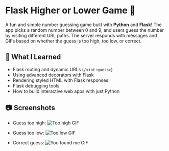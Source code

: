 # Flask Higher or Lower Game 🎯

A fun and simple number guessing game built with **Python** and **Flask**! The app picks a random number between 0 and 9, and users guess the number by visiting different URL paths. The server responds with messages and GIFs based on whether the guess is too high, too low, or correct.

## 🚀 What I Learned

- Flask routing and dynamic URLs (`/<int:guess>`)
- Using advanced decorators with Flask
- Rendering styled HTML with Flask responses
- Flask debugging tools
- How to build interactive web apps with just Python

## 📷 Screenshots

- Guess too high:
  ![Too high GIF](https://media.giphy.com/media/3o6ZtaO9BZHcOjmErm/giphy.gif)

- Guess too low:
  ![Too low GIF](https://media.giphy.com/media/jD4DwBtqPXRXa/giphy.gif)

- Correct guess:
  ![You found me GIF](https://media.giphy.com/media/4T7e4DmcrP9du/giphy.gif)

